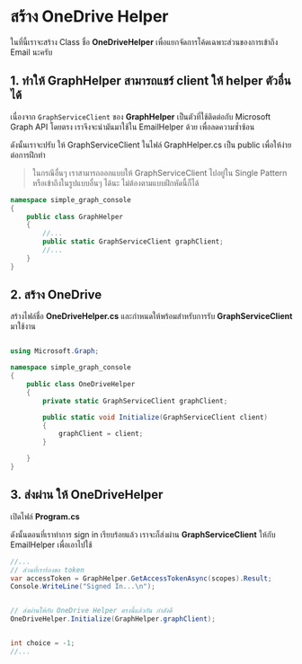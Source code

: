 
# สร้าง OneDrive Helper

ในที่นี้เราจะสร้าง Class ชื่อ **OneDriveHelper** เพื่อแยกจัดการโค้ดเฉพาะส่วนของการเข้าถึง Email นะครับ

## 1. ทำให้ GraphHelper สามารถแชร์ client ให้ helper ตัวอื่นได้

เนื่องจาก `GraphServiceClient` ของ **GraphHelper** เป็นตัวที่ใช้ติดต่อกับ Microsoft Graph API โดยตรง เราจึงจะนำมันมาใช้ใน EmailHelper ด้วย เพื่อลดความซ้ำซ้อน

ดังนั้นเราจะปรับ ให้ GraphServiceClient ในไฟล์ GraphHelper.cs เป็น public เพื่อให้ง่ายต่อการฝึกทำ

> ในกรณีอื่นๆ เราสามารถออกแบบให้ GraphServiceClient ไปอยู่ใน Single Pattern หรือเข้าถึงในรูปแบบอื่นๆ ได้นะ ไม่ต้องตามแบบฝึกหัดนี้ก็ได้ 

```cs
namespace simple_graph_console
{
    public class GraphHelper
    {
        //...
        public static GraphServiceClient graphClient;
        //...
    }
}
```

## 2. สร้าง OneDrive 

สร้างไฟล์ชื่อ **OneDriveHelper.cs** และกำหนดให้พร้อมสำหรับการรับ **GraphServiceClient** มาใช้งาน

```cs

using Microsoft.Graph;

namespace simple_graph_console
{
    public class OneDriveHelper
    {
        private static GraphServiceClient graphClient;

        public static void Initialize(GraphServiceClient client)
        {
            graphClient = client;
        }

    }
}
```

## 3. ส่งผ่าน ให้ OneDriveHelper

เปิดไฟล์ **Program.cs**

ดังนั้นตอนที่เราทำการ sign in เรียบร้อยแล้ว เราจะก็ส่งผ่าน **GraphServiceClient** ให้กับ EmailHelper เพื่อเอาไปใช้

```cs
//...
// ส่วนที่เราร้องขอ token 
var accessToken = GraphHelper.GetAccessTokenAsync(scopes).Result;
Console.WriteLine("Signed In...\n");


// ส่งผ่านให้กับ OneDrive Helper ตรงนี้แล้วกัน กำลังดี 
OneDriveHelper.Initialize(GraphHelper.graphClient);


int choice = -1;
//...
```